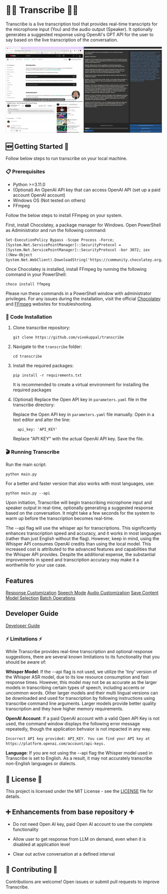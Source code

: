 
# 👂🏻️ Transcribe ✍🏼️

Transcribe is a live transcription tool that provides real-time transcripts for the microphone input (You) and the audio output (Speaker). It optionally generates a suggested response using OpenAI's GPT API for the user to say based on the live transcription of the conversation.

![Screenshot](assets/Screenshot.png)

## 🆕 Getting Started 🥇

Follow below steps to run transcribe on your local machine.

### 📋 Prerequisites

- Python >=3.11.0
- (Optional) An OpenAI API key that can access OpenAI API (set up a paid account OpenAI account)
- Windows OS (Not tested on others)
- FFmpeg

Follow the below steps to install FFmpeg on your system.

First, install Chocolatey, a package manager for Windows. Open PowerShell as Administrator and run the following command:
```
Set-ExecutionPolicy Bypass -Scope Process -Force; [System.Net.ServicePointManager]::SecurityProtocol = [System.Net.ServicePointManager]::SecurityProtocol -bor 3072; iex ((New-Object System.Net.WebClient).DownloadString('https://community.chocolatey.org/install.ps1'))
```
Once Chocolatey is installed, install FFmpeg by running the following command in your PowerShell:
```
choco install ffmpeg
```
Please run these commands in a PowerShell window with administrator privileges. For any issues during the installation, visit the official [Chocolatey](https://chocolatey.org/) and [FFmpeg](https://ffmpeg.org/) websites for troubleshooting.

### 🔧 Code Installation

1. Clone transcribe repository:

   ```
   git clone https://github.com/vivekuppal/transcribe
   ```

2. Navigate to the `transcribe` folder:

   ```
   cd transcribe
   ```

3. Install the required packages:

   ```
   pip install -r requirements.txt
   ```
   
   It is recommended to create a virtual environment for installing the required packages
   
4. (Optional) Replace the Open API key in `parameters.yaml` file in the transcribe directory:

   Replace the Open API key in `parameters.yaml` file manually. Open in a text editor and alter the line:
   
      ```
        api_key: 'API_KEY'
      ```
      Replace "API KEY" with the actual OpenAI API key. Save the file.

### 🎬 Running Transcribe

Run the main script:

```
python main.py
```

For a better and faster version that also works with most languages, use:

```
python main.py --api
```

Upon initiation, Transcribe will begin transcribing microphone input and speaker output in real-time, optionally generating a suggested response based on the conversation. It might take a few seconds for the system to warm up before the transcription becomes real-time.

The --api flag will use the whisper api for transcriptions. This significantly enhances transcription speed and accuracy, and it works in most languages (rather than just English without the flag). However, keep in mind, using the Whisper API consumes OpenAI credits than using the local model. This increased cost is attributed to the advanced features and capabilities that the Whisper API provides. Despite the additional expense, the substantial improvements in speed and transcription accuracy may make it a worthwhile for your use case.

## Features ##

[Response Customization](./docs/ResponseCustomization.md)
[Speech Mode](./docs/SpeechMode.md)
[Audio Customization](./docs/AudioCustomization.md)
[Save Content](./docs/SaveContent.md)
[Model Selection](./docs/ModelSelection.md)
[Batch Operations](./docs/BatchOperations.md)

## Developer Guide ##
[Developer Guide](./docs/ResponseCustomization.md)

### ⚡️ Limitations ⚡️

While Transcribe provides real-time transcription and optional response suggestions, there are several known limitations to its functionality that you should be aware of:

**Whisper Model**: If the --api flag is not used, we utilize the 'tiny' version of the Whisper ASR model, due to its low resource consumption and fast response times. However, this model may not be as accurate as the larger models in transcribing certain types of speech, including accents or uncommon words. Other larger models and their multi lingual versions can be downloaded and used for transcription by following instructions using transcribe command line arguments. Larger models provide better quality transcription and they have higher memory requirements.

**OpenAI Account**: If a paid OpenAI account with a valid Open API Key is not used, the command window displays the following error message repeatedly, though the application behvaior is not impacted in any way.
```
Incorrect API key provided: API_KEY. You can find your API key at https://platform.openai.com/account/api-keys.
```

**Language**: If you are not using the --api flag the Whisper model used in Transcribe is set to English. As a result, it may not accurately transcribe non-English languages or dialects. 

## 👤 License 📖

This project is licensed under the MIT License - see the [LICENSE](LICENSE) file for details.

## ➕ Enhancements from base repository ➕
- Do not need Open AI key, paid Open AI account to use the complete functionality
- Allow user to get response from LLM on demand, even when it is disabled at application level


- Clear out active conversation at a defined interval


## 🤝 Contributing 🤝

Contributions are welcome! Open issues or submit pull requests to improve Transcribe.

